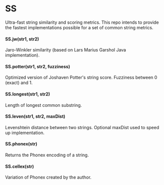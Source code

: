SS
==

Ultra-fast string similarity and scoring metrics. This repo intends to provide the fastest implementations possible
for a set of common string metrics.

#### SS.jw(str1, str2)
Jaro-Winkler similarity (based on Lars Marius Garshol Java implementation).

#### SS.potter(str1, str2, fuzziness)
Optimized version of Joshaven Potter's string score. Fuzziness between 0 (exact) and 1.

#### SS.longest(str1, str2)
Length of longest common substring.

#### SS.leven(str1, str2, maxDist)
Levenshtein distance between two strings. Optional maxDist used to speed up implementation.

#### SS.phonex(str)
Returns the Phonex encoding of a string.

#### SS.cellex(str)
Variation of Phonex created by the author.
